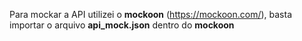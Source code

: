 Para mockar a API utilizei o **mockoon** (https://mockoon.com/), basta importar o arquivo **api_mock.json** dentro do **mockoon**
